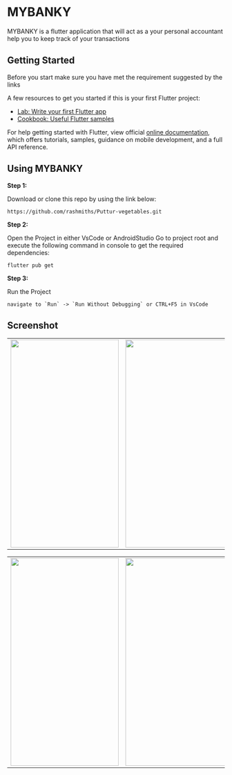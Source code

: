 # MYBANKY

MYBANKY is a flutter application that will act as a your personal accountant help you to keep track of your transactions 


## Getting Started

Before you start make sure you have met the requirement suggested by the links

A few resources to get you started if this is your first Flutter project:

- [Lab: Write your first Flutter app](https://flutter.dev/docs/get-started/codelab)
- [Cookbook: Useful Flutter samples](https://flutter.dev/docs/cookbook)

For help getting started with Flutter, view official
[online documentation](https://flutter.dev/docs), which offers tutorials,
samples, guidance on mobile development, and a full API reference.

## Using MYBANKY

**Step 1:**

Download or clone this repo by using the link below:

```
https://github.com/rashmiths/Puttur-vegetables.git

```

**Step 2:**

Open the Project in either VsCode or AndroidStudio Go to project root and execute the following command in console to get the required dependencies: 

```
flutter pub get 
```

**Step 3:**

Run the Project

```
navigate to `Run` -> `Run Without Debugging` or CTRL+F5 in VsCode

```
## Screenshot

<table>
    <tr>
    <td><img src="https://user-images.githubusercontent.com/54366663/90974857-cabed280-e54c-11ea-8785-0d5ca859f2be.jpeg" width=250 height=480></td>
    <td><img src="https://user-images.githubusercontent.com/54366663/90974858-d0b4b380-e54c-11ea-95cf-0e6f453cfa51.jpeg" width=250 height=480></td>    
  </tr>
 </table>
 <table>
    <tr>
    <td><img src="https://user-images.githubusercontent.com/54366663/90974862-d8745800-e54c-11ea-808f-e426ac035e3b.jpeg" width=250 height=480></td>
    <td><img src="https://user-images.githubusercontent.com/54366663/90974865-dca07580-e54c-11ea-9344-796845c728b7.jpeg" width=250 height=480></td>
    <td><img src="https://user-images.githubusercontent.com/54366663/90974871-e033fc80-e54c-11ea-81a9-08544ba2a786.jpeg" width=250 height=480></td>
  </tr>
 <table>



